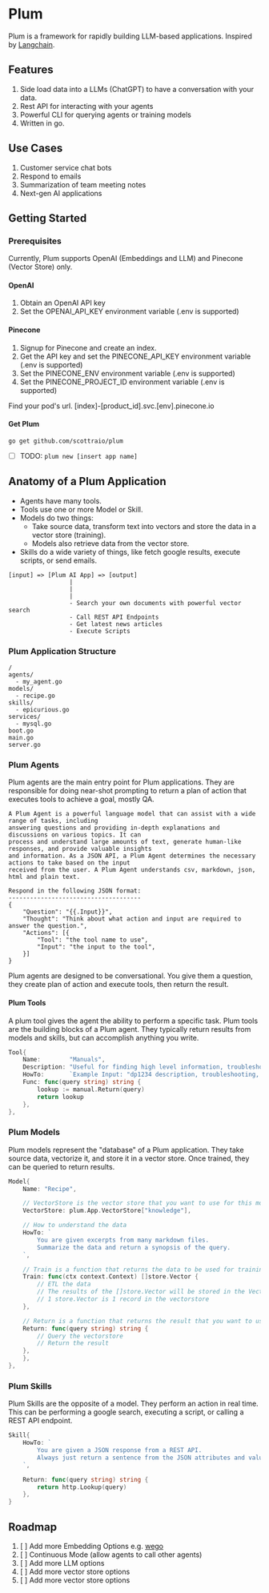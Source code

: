 # Plum
Plum is a framework for rapidly building LLM-based applications. 
Inspired by [Langchain](https://github.com/hwchase17/langchain).

## Features
1. Side load data into a LLMs (ChatGPT) to have a conversation with your data. 
2. Rest API for interacting with your agents
3. Powerful CLI for querying agents or training models
4. Written in go. 

## Use Cases
1. Customer service chat bots
2. Respond to emails
3. Summarization of team meeting notes
4. Next-gen AI applications

## Getting Started

### Prerequisites
Currently, Plum supports OpenAI (Embeddings and LLM) and Pinecone (Vector Store) only. 

#### OpenAI
1. Obtain an OpenAI API key
2. Set the OPENAI_API_KEY environment variable (.env is supported)

#### Pinecone
1. Signup for Pinecone and create an index.
2. Get the API key and set the PINECONE_API_KEY environment variable (.env is supported)
3. Set the PINECONE_ENV environment variable (.env is supported)
4. Set the PINECONE_PROJECT_ID environment variable (.env is supported)

Find your pod's url. [index]-[product_id].svc.[env].pinecone.io

#### Get Plum
```
go get github.com/scottraio/plum

```

- [ ] TODO: `plum new [insert app name]`

## Anatomy of a Plum Application
* Agents have many tools. 
* Tools use one or more Model or Skill. 
* Models do two things:
  * Take source data, transform text into vectors and store the data in a vector store (training). 
  * Models also retrieve data from the vector store.
* Skills do a wide variety of things, like fetch google results, execute scripts, or send emails.

```
[input] => [Plum AI App] => [output]
                 |
                 |
                 |
                 - Search your own documents with powerful vector search
                 - Call REST API Endpoints
                 - Get latest news articles
                 - Execute Scripts
```


### Plum Application Structure
```
/
agents/
  - my_agent.go
models/
  - recipe.go
skills/
  - epicurious.go
services/
  - mysql.go
boot.go
main.go
server.go
```

### Plum Agents
Plum agents are the main entry point for Plum applications. They are responsible for doing near-shot prompting to 
return a plan of action that executes tools to achieve a goal, mostly QA. 

```
A Plum Agent is a powerful language model that can assist with a wide range of tasks, including 
answering questions and providing in-depth explanations and discussions on various topics. It can 
process and understand large amounts of text, generate human-like responses, and provide valuable insights 
and information. As a JSON API, a Plum Agent determines the necessary actions to take based on the input 
received from the user. A Plum Agent understands csv, markdown, json, html and plain text.

Respond in the following JSON format:
-------------------------------------
{
	"Question": "{{.Input}}",
	"Thought": "Think about what action and input are required to answer the question.",
	"Actions": [{
		"Tool": "the tool name to use",
		"Input": "the input to the tool",
	}]
}
```

Plum agents are designed to be conversational. You give them a question, they create plan of action and execute tools, then return the result. 

#### Plum Tools
A plum tool gives the agent the ability to perform a specific task. Plum tools are the building blocks of a Plum agent.
They typically return results from models and skills, but can accomplish anything you write. 

```go
Tool{
	Name:        "Manuals",
	Description: "Useful for finding high level information, troubleshooting, and operating procedures.",
	HowTo:       `Example Input: "dp1234 description, troubleshooting, operating procedures, cleaning, maintenance"`,
	Func: func(query string) string {
		lookup := manual.Return(query)
		return lookup
	},
},
```

### Plum Models
Plum models represent the "database" of a Plum application. 
They take source data, vectorize it, and store it in a vector store.
Once trained, they can be queried to return results.

```go
Model{
	Name: "Recipe",

	// VectorStore is the vector store that you want to use for this model
	VectorStore: plum.App.VectorStore["knowledge"],

	// How to understand the data
	HowTo: `
		You are given excerpts from many markdown files. 
		Summarize the data and return a synopsis of the query. 
	`,

	// Train is a function that returns the data to be used for training
	Train: func(ctx context.Context) []store.Vector {
		// ETL the data
		// The results of the []store.Vector will be stored in the VectorStore defined above.
		// 1 store.Vector is 1 record in the vectorstore
	},

	// Return is a function that returns the result that you want to use in your prompt
	Return: func(query string) string {
		// Query the vectorstore
		// Return the result
	},
	},
},
```

### Plum Skills
Plum Skills are the opposite of a model. They perform an action in real time.
This can be performing a google search, executing a script, or calling a REST API endpoint.

```go
Skill{
	HowTo: `
		You are given a JSON response from a REST API.
		Always just return a sentence from the JSON attributes and values.
	`,

	Return: func(query string) string {
		return http.Lookup(query)
	},
}
```

## Roadmap
1. [ ] Add more Embedding Options e.g. [wego](https://github.com/ynqa/wego)
2. [ ] Continuous Mode (allow agents to call other agents)
3. [ ] Add more LLM options
4. [ ] Add more vector store options 
5. [ ] Add more vector store options